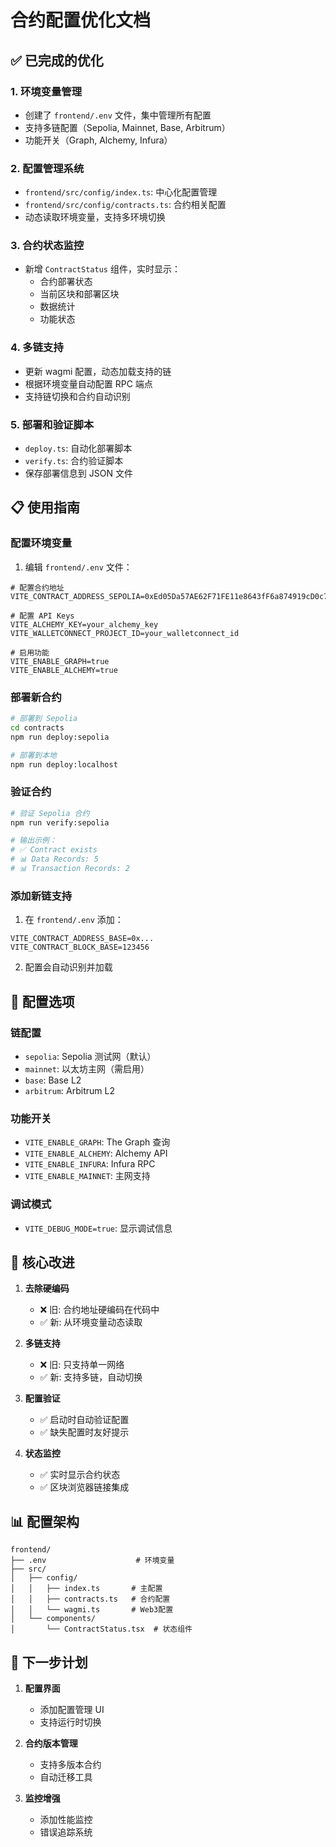 # 合约配置优化文档

## ✅ 已完成的优化

### 1. **环境变量管理**
- 创建了 `frontend/.env` 文件，集中管理所有配置
- 支持多链配置（Sepolia, Mainnet, Base, Arbitrum）
- 功能开关（Graph, Alchemy, Infura）

### 2. **配置管理系统**
- `frontend/src/config/index.ts`: 中心化配置管理
- `frontend/src/config/contracts.ts`: 合约相关配置
- 动态读取环境变量，支持多环境切换

### 3. **合约状态监控**
- 新增 `ContractStatus` 组件，实时显示：
  - 合约部署状态
  - 当前区块和部署区块
  - 数据统计
  - 功能状态

### 4. **多链支持**
- 更新 wagmi 配置，动态加载支持的链
- 根据环境变量自动配置 RPC 端点
- 支持链切换和合约自动识别

### 5. **部署和验证脚本**
- `deploy.ts`: 自动化部署脚本
- `verify.ts`: 合约验证脚本
- 保存部署信息到 JSON 文件

## 📋 使用指南

### 配置环境变量

1. 编辑 `frontend/.env` 文件：
```env
# 配置合约地址
VITE_CONTRACT_ADDRESS_SEPOLIA=0xEd05Da57AE62F71FE11e8643fF6a874919cD0c7d

# 配置 API Keys
VITE_ALCHEMY_KEY=your_alchemy_key
VITE_WALLETCONNECT_PROJECT_ID=your_walletconnect_id

# 启用功能
VITE_ENABLE_GRAPH=true
VITE_ENABLE_ALCHEMY=true
```

### 部署新合约

```bash
# 部署到 Sepolia
cd contracts
npm run deploy:sepolia

# 部署到本地
npm run deploy:localhost
```

### 验证合约

```bash
# 验证 Sepolia 合约
npm run verify:sepolia

# 输出示例：
# ✅ Contract exists
# 📊 Data Records: 5
# 📊 Transaction Records: 2
```

### 添加新链支持

1. 在 `frontend/.env` 添加：
```env
VITE_CONTRACT_ADDRESS_BASE=0x...
VITE_CONTRACT_BLOCK_BASE=123456
```

2. 配置会自动识别并加载

## 🔧 配置选项

### 链配置
- `sepolia`: Sepolia 测试网（默认）
- `mainnet`: 以太坊主网（需启用）
- `base`: Base L2
- `arbitrum`: Arbitrum L2

### 功能开关
- `VITE_ENABLE_GRAPH`: The Graph 查询
- `VITE_ENABLE_ALCHEMY`: Alchemy API
- `VITE_ENABLE_INFURA`: Infura RPC
- `VITE_ENABLE_MAINNET`: 主网支持

### 调试模式
- `VITE_DEBUG_MODE=true`: 显示调试信息

## 🎯 核心改进

1. **去除硬编码**
   - ❌ 旧: 合约地址硬编码在代码中
   - ✅ 新: 从环境变量动态读取

2. **多链支持**
   - ❌ 旧: 只支持单一网络
   - ✅ 新: 支持多链，自动切换

3. **配置验证**
   - ✅ 启动时自动验证配置
   - ✅ 缺失配置时友好提示

4. **状态监控**
   - ✅ 实时显示合约状态
   - ✅ 区块浏览器链接集成

## 📊 配置架构

```
frontend/
├── .env                    # 环境变量
├── src/
│   ├── config/
│   │   ├── index.ts       # 主配置
│   │   ├── contracts.ts   # 合约配置
│   │   └── wagmi.ts       # Web3配置
│   └── components/
│       └── ContractStatus.tsx  # 状态组件
```

## 🚀 下一步计划

1. **配置界面**
   - 添加配置管理 UI
   - 支持运行时切换

2. **合约版本管理**
   - 支持多版本合约
   - 自动迁移工具

3. **监控增强**
   - 添加性能监控
   - 错误追踪系统
